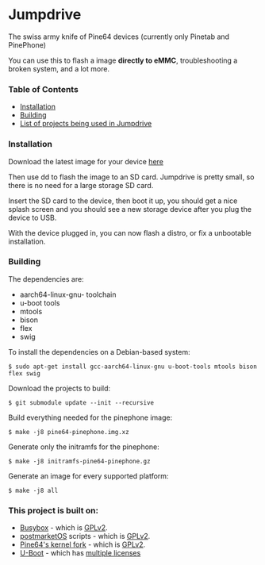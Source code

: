 # Jumpdrive

The swiss army knife of Pine64 devices (currently only Pinetab and PinePhone)

You can use this to flash a image **directly to eMMC**, troubleshooting a broken system, and a lot more.

### Table of Contents
- [Installation](#installation)
- [Building](#building)
- [List of projects being used in Jumpdrive](#this-project-is-built-on)

### Installation
Download the latest image for your device [here](https://github.com/dreemurrs-embedded/Jumpdrive/releases)

Then use dd to flash the image to an SD card. Jumpdrive is pretty small, so there is no need for a large storage SD card.

Insert the SD card to the device, then boot it up, you should get a nice splash screen and you should see a new storage device after you plug the device to USB.

With the device plugged in, you can now flash a distro, or fix a unbootable installation.

### Building

The dependencies are:

- aarch64-linux-gnu- toolchain
- u-boot tools
- mtools
- bison
- flex
- swig

To install the dependencies on a Debian-based system:
```shell-session
$ sudo apt-get install gcc-aarch64-linux-gnu u-boot-tools mtools bison flex swig
```
Download the projects to build:
```shell-session
$ git submodule update --init --recursive
```

Build everything needed for the pinephone image:
```shell-session
$ make -j8 pine64-pinephone.img.xz
```
Generate only the initramfs for the pinephone:
```shell-session
$ make -j8 initramfs-pine64-pinephone.gz
```

Generate an image for every supported platform:
```shell-session
$ make -j8 all
```

### This project is built on:
- [Busybox](https://busybox.net) - which is [GPLv2](https://www.gnu.org/licenses/old-licenses/gpl-2.0.en.html).
- [postmarketOS](https://postmarketos.org) scripts - which is [GPLv2](https://www.gnu.org/licenses/old-licenses/gpl-2.0.en.html).
- [Pine64's kernel fork](https://gitlab.com/pine64-org/linux) - which is [GPLv2](https://www.gnu.org/licenses/old-licenses/gpl-2.0.en.html).
- [U-Boot](https://github.com/u-boot/u-boot) - which has [multiple licenses](https://github.com/u-boot/u-boot/tree/master/Licenses)

